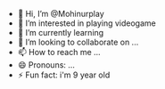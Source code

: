 - 👋 Hi, I’m @Mohinurplay
- 👀 I’m interested in playing videogame
- 🌱 I’m currently learning 
- 💞️ I’m looking to collaborate on ...
- 📫 How to reach me ...
- 😄 Pronouns: ...
- ⚡ Fun fact: i'm 9 year old

<!---
Mohinurplay/Mohinurplay is a ✨ special ✨ repository because its `README.md` (this file) appears on your GitHub profile.
You can click the Preview link to take a look at your changes.
--->
